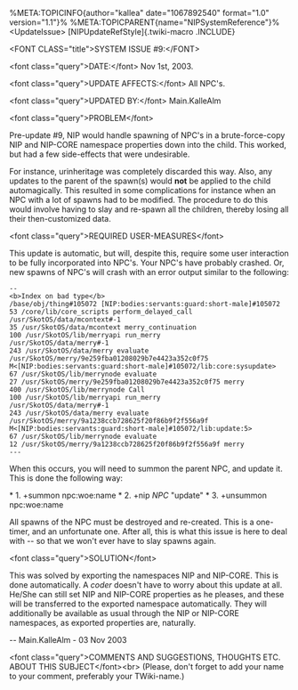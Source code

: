 %META:TOPICINFO{author=\"kallea\" date=\"1067892540\" format=\"1.0\"
version=\"1.1\"}% %META:TOPICPARENT{name=\"NIPSystemReference\"}%
\<UpdateIssue\> [NIPUpdateRefStyle]{.twiki-macro .INCLUDE}

\<FONT CLASS=\"title\"\>SYSTEM ISSUE \#9:\</FONT\>

\<font class=\"query\"\>DATE:\</font\> Nov 1st, 2003.

\<font class=\"query\"\>UPDATE AFFECTS:\</font\> All NPC\'s.

\<font class=\"query\"\>UPDATED BY:\</font\> Main.KalleAlm

\<font class=\"query\"\>PROBLEM\</font\>

Pre-update \#9, NIP would handle spawning of NPC\'s in a
brute-force-copy NIP and NIP-CORE namespace properties down into the
child. This worked, but had a few side-effects that were undesirable.

For instance, urinheritage was completely discarded this way. Also, any
updates to the parent of the spawn(s) would **not** be applied to the
child automagically. This resulted in some complications for instance
when an NPC with a lot of spawns had to be modified. The procedure to do
this would involve having to slay and re-spawn all the children, thereby
losing all their then-customized data.

\<font class=\"query\"\>REQUIRED USER-MEASURES\</font\>

This update is automatic, but will, despite this, require some user
interaction to be fully incorporated into NPC\'s. Your NPC\'s have
probably crashed. Or, new spawns of NPC\'s will crash with an error
output similar to the following:

    --
    <b>Index on bad type</b>
    /base/obj/thing#105072 [NIP:bodies:servants:guard:short-male]#105072
    53 /core/lib/core_scripts perform_delayed_call
    /usr/SkotOS/data/mcontext#-1
    35 /usr/SkotOS/data/mcontext merry_continuation
    100 /usr/SkotOS/lib/merryapi run_merry
    /usr/SkotOS/data/merry#-1
    243 /usr/SkotOS/data/merry evaluate
    /usr/SkotOS/merry/9e259fba01208029b7e4423a352c0f75 M<[NIP:bodies:servants:guard:short-male]#105072/lib:core:sysupdate>
    67 /usr/SkotOS/lib/merrynode evaluate
    27 /usr/SkotOS/merry/9e259fba01208029b7e4423a352c0f75 merry
    400 /usr/SkotOS/lib/merrynode Call
    100 /usr/SkotOS/lib/merryapi run_merry
    /usr/SkotOS/data/merry#-1
    243 /usr/SkotOS/data/merry evaluate
    /usr/SkotOS/merry/9a1238ccb728625f20f86b9f2f556a9f M<[NIP:bodies:servants:guard:short-male]#105072/lib:update:5>
    67 /usr/SkotOS/lib/merrynode evaluate
    12 /usr/SkotOS/merry/9a1238ccb728625f20f86b9f2f556a9f merry
    ---

When this occurs, you will need to summon the parent NPC, and update it.
This is done the following way:

\* 1. +summon npc:woe:name \* 2. +nip *NPC* \"update\" \* 3. +unsummon
npc:woe:name

All spawns of the NPC must be destroyed and re-created. This is a
one-timer, and an unfortunate one. After all, this is what this issue is
here to deal with \-- so that we won\'t ever have to slay spawns again.

\<font class=\"query\"\>SOLUTION\</font\>

This was solved by exporting the namespaces NIP and NIP-CORE. This is
done automatically. A *coder* doesn\'t have to worry about this update
at all. He/She can still set NIP and NIP-CORE properties as he pleases,
and these will be transferred to the exported namespace automatically.
They will additionally be available as usual through the NIP or NIP-CORE
namespaces, as exported properties are, naturally.

\-- Main.KalleAlm - 03 Nov 2003

\<font class=\"query\"\>COMMENTS AND SUGGESTIONS, THOUGHTS ETC. ABOUT
THIS SUBJECT\</font\>\<br\> (Please, don\'t forget to add your name to
your comment, preferably your TWiki-name.)
